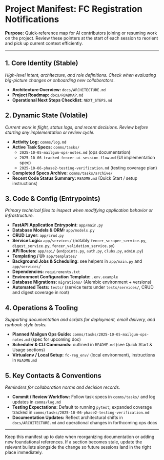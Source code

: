 # Project Manifest: FC Registration Notifications

**Purpose:** Quick-reference map for AI contributors joining or resuming work on the project. Review these pointers at the start of each session to reorient and pick up current context efficiently.

---

## 1. Core Identity (Stable)
*High-level intent, architecture, and role definitions. Check when evaluating big-picture changes or onboarding new collaborators.*

- **Architecture Overview:** `docs/ARCHITECTURE.md`
- **Project Roadmap:** `docs/ROADMAP.md`
- **Operational Next Steps Checklist:** `NEXT_STEPS.md`

## 2. Dynamic State (Volatile)
*Current work in flight, status logs, and recent decisions. Review before starting any implementation or review cycle.*

- **Activity Log:** `comms/log.md`
- **Active Task Specs:** `comms/tasks/`
  - `2025-10-05-mailgun-ops-notes.md` (ops documentation)
  - `2025-10-06-tracked-fencer-ui-session-flow.md` (UI implementation spec)
  - `2025-10-06-phase2-testing-verification.md` (testing coverage plan)
- **Completed Specs Archive:** `comms/tasks/archive/`
- **Recent Code Status Summary:** `README.md` (Quick Start / setup instructions)


## 3. Code & Config (Entrypoints)
*Primary technical files to inspect when modifying application behavior or infrastructure.*

- **FastAPI Application Entrypoint:** `app/main.py`
- **Database Models & ORM:** `app/models.py`
- **CRUD Layer:** `app/crud.py`
- **Service Logic:** `app/services/` (notably `fencer_scraper_service.py`, `digest_service.py`, `fencer_validation_service.py`)
- **API Routes:** `app/api/` (`endpoints.py`, `auth.py`, `clubs.py`, `admin.py`)
- **Templating / UI:** `app/templates/`
- **Background Jobs & Scheduling:** see helpers in `app/main.py` and `app/services/`
- **Dependencies:** `requirements.txt`
- **Environment Configuration Template:** `.env.example`
- **Database Migrations:** `migrations/` (Alembic environment + versions)
- **Automated Tests:** `tests/` (service tests under `tests/services/`, CRUD and digest coverage in root)


## 4. Operations & Tooling
*Supporting documentation and scripts for deployment, email delivery, and runbook-style tasks.*

- **Planned Mailgun Ops Guide:** `comms/tasks/2025-10-05-mailgun-ops-notes.md` (spec for upcoming doc)
- **Scheduler & CLI Commands:** outlined in `README.md` (see Quick Start & Usage sections)
- **Virtualenv / Local Setup:** `fc-reg_env/` (local environment), instructions in `README.md`


## 5. Key Contacts & Conventions
*Reminders for collaboration norms and decision records.*

- **Commit / Review Workflow:** Follow task specs in `comms/tasks/` and log updates in `comms/log.md`
- **Testing Expectations:** Default to running `pytest`; expanded coverage tracked in `comms/tasks/2025-10-06-phase2-testing-verification.md`
- **Documentation Updates:** Reflect architectural shifts in `docs/ARCHITECTURE.md` and operational changes in forthcoming ops docs

---

Keep this manifest up to date when reorganizing documentation or adding new foundational references. If a section becomes stale, update the relevant bullets alongside the change so future sessions land in the right place immediately.
